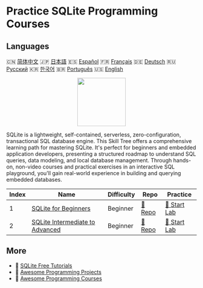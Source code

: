 # Practice SQLite Programming Courses

## Languages

🇨🇳 [简体中文](README_zh.md) 🇯🇵 [日本語](README_ja.md) 🇪🇸 [Español](README_es.md) 🇫🇷 [Français](README_fr.md) 🇩🇪 [Deutsch](README_de.md) 🇷🇺 [Русский](README_ru.md) 🇰🇷 [한국어](README_ko.md) 🇧🇷 [Português](README_pt.md) 🇺🇸 [English](README.md) 

<div align="center">
<img width="128px" src="https://file.labex.io/path/yNOqpRQSmPL4.png">
</div>

SQLite is a lightweight, self-contained, serverless, zero-configuration, transactional SQL database engine. This Skill Tree offers a comprehensive learning path for mastering SQLite. It's perfect for beginners and embedded application developers, presenting a structured roadmap to understand SQL queries, data modeling, and local database management. Through hands-on, non-video courses and practical exercises in an interactive SQL playground, you'll gain real-world experience in building and querying embedded databases.

|   Index | Name                                                                                        | Difficulty   | Repo                                                                     | Practice                                                                 |
|---------|---------------------------------------------------------------------------------------------|--------------|--------------------------------------------------------------------------|--------------------------------------------------------------------------|
|       1 | [SQLite for Beginners](https://labex.io/courses/sqlite-for-beginners)                       | Beginner     | [🔗 Repo](https://github.com/labex-labs/sqlite-for-beginners)            | [🚀 Start Lab](https://labex.io/courses/sqlite-for-beginners)            |
|       2 | [SQLite Intermediate to Advanced](https://labex.io/courses/sqlite-intermediate-to-advanced) | Beginner     | [🔗 Repo](https://github.com/labex-labs/sqlite-intermediate-to-advanced) | [🚀 Start Lab](https://labex.io/courses/sqlite-intermediate-to-advanced) |

## More

- 🔗 [SQLite Free Tutorials](https://github.com/labex-labs/sqlite-free-tutorials)
- 🔗 [Awesome Programming Projects](https://github.com/labex-labs/awesome-programming-projects)
- 🔗 [Awesome Programming Courses](https://github.com/labex-labs/awesome-programming-courses)

